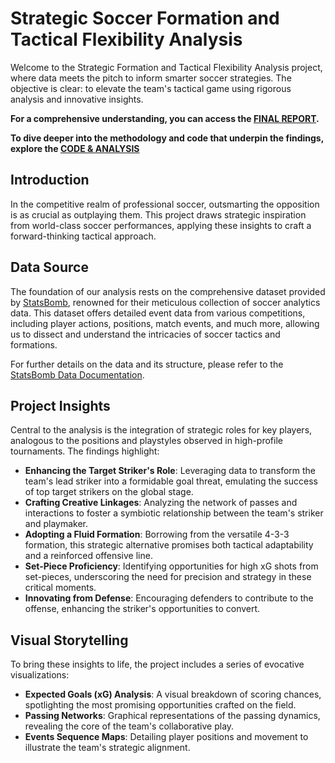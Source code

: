 # Strategic Soccer Formation and Tactical Flexibility Analysis

Welcome to the Strategic Formation and Tactical Flexibility Analysis project, where data meets the pitch to inform smarter soccer strategies. The objective is clear: to elevate the team's tactical game using rigorous analysis and innovative insights.

**For a comprehensive understanding, you can access the [FINAL REPORT](report/final_report.ipynb).**

**To dive deeper into the methodology and code that underpin the findings, explore the [CODE & ANALYSIS](report/report_with_code.ipynb)**

## Introduction

In the competitive realm of professional soccer, outsmarting the opposition is as crucial as outplaying them. This project draws strategic inspiration from world-class soccer performances, applying these insights to craft a forward-thinking tactical approach.

## Data Source

The foundation of our analysis rests on the comprehensive dataset provided by [StatsBomb](https://statsbomb.com/), renowned for their meticulous collection of soccer analytics data. This dataset offers detailed event data from various competitions, including player actions, positions, match events, and much more, allowing us to dissect and understand the intricacies of soccer tactics and formations.

For further details on the data and its structure, please refer to the [StatsBomb Data Documentation](https://github.com/statsbomb/open-data).


## Project Insights

Central to the analysis is the integration of strategic roles for key players, analogous to the positions and playstyles observed in high-profile tournaments. The findings highlight:

- **Enhancing the Target Striker's Role**: Leveraging data to transform the team's lead striker into a formidable goal threat, emulating the success of top target strikers on the global stage.
- **Crafting Creative Linkages**: Analyzing the network of passes and interactions to foster a symbiotic relationship between the team's striker and playmaker.
- **Adopting a Fluid Formation**: Borrowing from the versatile 4-3-3 formation, this strategic alternative promises both tactical adaptability and a reinforced offensive line.
- **Set-Piece Proficiency**: Identifying opportunities for high xG shots from set-pieces, underscoring the need for precision and strategy in these critical moments.
- **Innovating from Defense**: Encouraging defenders to contribute to the offense, enhancing the striker's opportunities to convert.

## Visual Storytelling

To bring these insights to life, the project includes a series of evocative visualizations:

- **Expected Goals (xG) Analysis**: A visual breakdown of scoring chances, spotlighting the most promising opportunities crafted on the field.
- **Passing Networks**: Graphical representations of the passing dynamics, revealing the core of the team's collaborative play.
- **Events Sequence Maps**: Detailing player positions and movement to illustrate the team's strategic alignment.



